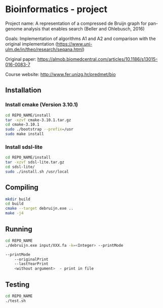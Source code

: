 # Bioinformatics - project

Project name: A representation of a compressed de Bruijn graph for pan-genome analysis that enables search (Beller and Ohlebusch, 2016)

Goals: Implementation of algorithms A1 and A2 and comparison with the original implementation (https://www.uni-ulm.de/in/theo/research/seqana.html)

Original paper: https://almob.biomedcentral.com/articles/10.1186/s13015-016-0083-7

Course website: http://www.fer.unizg.hr/predmet/bio

## Installation

### Install cmake (Version 3.10.1)

```sh
cd REPO_NAME/install
tar -xzvf cmake-3.10.1.tar.gz
cd cmake-3.10.1
sudo ./bootstrap --prefix=/usr
sudo make install
```

### Install sdsl-lite

```sh
cd REPO_NAME/install
tar -xzvf sdsl-lite.tar.gz
cd sdsl-lite/
sudo ./install.sh /usr/local
```

## Compiling

```sh
mkdir build
cd build
cmake --target debruijn.exe ..
make -j4
```

## Running

```sh
cd REPO_NAME
./debruijn.exe input/XXX.fa -k=<Integer> --printMode

--printMode
	--originalPrint
	--lastYearPrint
	<without argument>	- print in file
```

## Testing

```sh
cd REPO_NAME
./test.sh
```